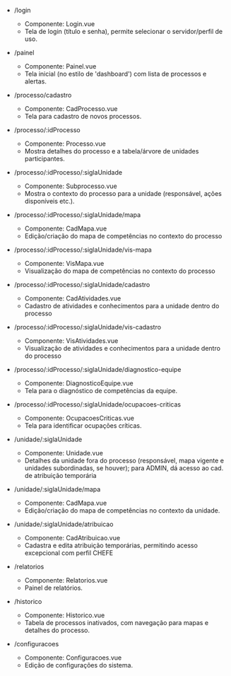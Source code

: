 - /login
    - Componente: Login.vue
    - Tela de login (título e senha), permite selecionar o servidor/perfil de uso.

- /painel
    - Componente: Painel.vue
    - Tela inicial (no estilo de 'dashboard') com lista de processos e alertas.

- /processo/cadastro
    - Componente: CadProcesso.vue
    - Tela para cadastro de novos processos.

- /processo/:idProcesso
    - Componente: Processo.vue
    - Mostra detalhes do processo e a tabela/árvore de unidades participantes.

- /processo/:idProcesso/:siglaUnidade
    - Componente: Subprocesso.vue
    - Mostra o contexto do processo para a unidade (responsável, ações disponíveis etc.).

- /processo/:idProcesso/:siglaUnidade/mapa
    - Componente: CadMapa.vue
    - Edição/criação do mapa de competências no contexto do processo

- /processo/:idProcesso/:siglaUnidade/vis-mapa
    - Componente: VisMapa.vue
    - Visualização do mapa de competências no contexto do processo

- /processo/:idProcesso/:siglaUnidade/cadastro
    - Componente: CadAtividades.vue
    - Cadastro de atividades e conhecimentos para a unidade dentro do processo

- /processo/:idProcesso/:siglaUnidade/vis-cadastro
    - Componente: VisAtividades.vue
    - Visualização de atividades e conhecimentos para a unidade dentro do processo

- /processo/:idProcesso/:siglaUnidade/diagnostico-equipe
    - Componente: DiagnosticoEquipe.vue
    - Tela para o diagnóstico de competências da equipe.

- /processo/:idProcesso/:siglaUnidade/ocupacoes-criticas
    - Componente: OcupacoesCriticas.vue
    - Tela para identificar ocupações críticas.

- /unidade/:siglaUnidade
    - Componente: Unidade.vue
    - Detalhes da unidade fora do processo (responsável, mapa vigente e unidades subordinadas, se houver); para ADMIN, dá acesso ao cad. de atribuição temporária

- /unidade/:siglaUnidade/mapa
    - Componente: CadMapa.vue
    - Edição/criação do mapa de competências no contexto da unidade.

- /unidade/:siglaUnidade/atribuicao
    - Componente: CadAtribuicao.vue
    - Cadastra e edita atribuição temporárias, permitindo acesso excepcional com perfil CHEFE

- /relatorios
    - Componente: Relatorios.vue
    - Painel de relatórios.

- /historico
    - Componente: Historico.vue
    - Tabela de processos inativados, com navegação para mapas e detalhes do processo.

- /configuracoes
    - Componente: Configuracoes.vue
    - Edição de configurações do sistema.
